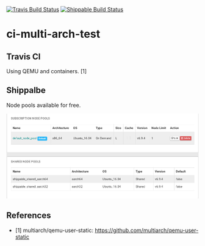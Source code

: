[![Travis Build Status](https://travis-ci.org/junaruga/ci-multi-arch-test.svg?branch=master)](https://travis-ci.org/junaruga/ci-multi-arch-test)
[![Shippable Build Status](https://api.shippable.com/projects/5bcc7f4a5a66a20600226e18/badge?branch=master)](https://app.shippable.com/github/junaruga/ci-multi-arch-test/runs?branchName=master)

# ci-multi-arch-test

## Travis CI

Using QEMU and containers. [1]

## Shippalbe

Node pools available for free.

![alt text](resources/shippable_node_pools.png "Shippable node pools")

## References

* [1] multiarch/qemu-user-static: https://github.com/multiarch/qemu-user-static
